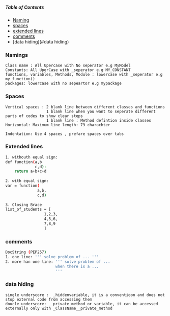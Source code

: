 ##### Table of Contents  
- [Naming](#Namings)  
- [spaces](#Spaces)  
- [extended lines](#Extended-lines) 
- [comments](#Comments)
- [data hiding](#data hiding) 

### Namings
```
Class name : All Upercase with No seperator e.g MyModel
Constants: All UperCase with _seperator e.g MY_CONSTANT
functions, variables, Methods, Module : lowercase with _seperator e.g my_function()
packages: lowercase with no sepeartor e.g mypackage
```

### Spaces
```
Vertical spaces : 2 blank line between different classes and functions
                  1 blank line when you want to seperate different parts of codes to show clear steps
                  1 blank line : Method defintion inside classes
Horizontal: Maximum line length: 79 charachter

Indentation: Use 4 spaces , prefare spaces over tabs
```

### Extended lines
```sh
1. withouth equal sign:
def function(a,b
             c,d):
    return a+b+c+d
    
2. with equal sign:
var = function(
              a,b,
              c,d)
    
3. Closing Brace
list_of_students = [
                 1,2,3,
                 4,5,6,
                 7,8,9
                 ]
```
            
### comments
```sh
DocString (PEP257)
1. one line: ''' solve problem of ... '''
2. more han one line: ''' solve problem of ...
                      when there is a ...
                      '''
```
### data hiding
```
single underscore :  _hiddenvariable, it is a conventioon and does not stop external code from accessing them
doucle underscore: __private_method or variable, it can be accessed externally only with _ClassName__private_method
```

